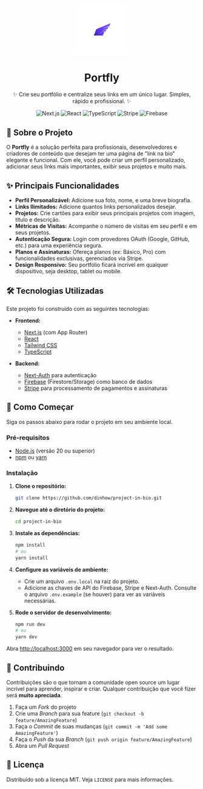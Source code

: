 <p align="center">
  <img src="public/only_logo.png" alt="Portfly Logo" width="150">
</p>

<h1 align="center">
  Portfly
</h1>

<p align="center">
  ✨ Crie seu portfólio e centralize seus links em um único lugar. Simples, rápido e profissional. ✨
</p>

<p align="center">
  <img src="https://img.shields.io/badge/Next.js-15.0.2-black?style=for-the-badge&logo=next.js" alt="Next.js">
  <img src="https://img.shields.io/badge/React-19.0.0-blue?style=for-the-badge&logo=react" alt="React">
  <img src="https://img.shields.io/badge/TypeScript-5-blue?style=for-the-badge&logo=typescript" alt="TypeScript">
  <img src="https://img.shields.io/badge/Stripe-blueviolet?style=for-the-badge&logo=stripe" alt="Stripe">
  <img src="https://img.shields.io/badge/Firebase-ffca28?style=for-the-badge&logo=firebase" alt="Firebase">
</p>

## 🚀 Sobre o Projeto

O **Portfly** é a solução perfeita para profissionais, desenvolvedores e criadores de conteúdo que desejam ter uma página de "link na bio" elegante e funcional. Com ele, você pode criar um perfil personalizado, adicionar seus links mais importantes, exibir seus projetos e muito mais.

## ✨ Principais Funcionalidades

- **Perfil Personalizável:** Adicione sua foto, nome, e uma breve biografia.
- **Links Ilimitados:** Adicione quantos links personalizados desejar.
- **Projetos:** Crie cartões para exibir seus principais projetos com imagem, título e descrição.
- **Métricas de Visitas:** Acompanhe o número de visitas em seu perfil e em seus projetos.
- **Autenticação Segura:** Login com provedores OAuth (Google, GitHub, etc.) para uma experiência segura.
- **Planos e Assinaturas:** Ofereça planos (ex: Básico, Pro) com funcionalidades exclusivas, gerenciados via Stripe.
- **Design Responsivo:** Seu portfólio ficará incrível em qualquer dispositivo, seja desktop, tablet ou mobile.

## 🛠️ Tecnologias Utilizadas

Este projeto foi construído com as seguintes tecnologias:

- **Frontend:**
  - [Next.js](https://nextjs.org/) (com App Router)
  - [React](https://react.dev/)
  - [Tailwind CSS](https://tailwindcss.com/)
  - [TypeScript](https://www.typescriptlang.org/)

- **Backend:**
  - [Next-Auth](https://next-auth.js.org/) para autenticação
  - [Firebase](https://firebase.google.com/) (Firestore/Storage) como banco de dados
  - [Stripe](https://stripe.com/) para processamento de pagamentos e assinaturas

## 🏁 Como Começar

Siga os passos abaixo para rodar o projeto em seu ambiente local.

### Pré-requisitos

- [Node.js](https://nodejs.org/en/) (versão 20 ou superior)
- [npm](https://www.npmjs.com/) ou [yarn](https://yarnpkg.com/)

### Instalação

1. **Clone o repositório:**

   ```bash
   git clone https://github.com/dinhow/project-in-bio.git
   ```

2. **Navegue até o diretório do projeto:**

   ```bash
   cd project-in-bio
   ```

3. **Instale as dependências:**

   ```bash
   npm install
   # ou
   yarn install
   ```

4. **Configure as variáveis de ambiente:**
   - Crie um arquivo `.env.local` na raiz do projeto.
   - Adicione as chaves de API do Firebase, Stripe e Next-Auth. Consulte o arquivo `.env.example` (se houver) para ver as variáveis necessárias.

5. **Rode o servidor de desenvolvimento:**
   ```bash
   npm run dev
   # ou
   yarn dev
   ```

Abra [http://localhost:3000](http://localhost:3000) em seu navegador para ver o resultado.

## 🤝 Contribuindo

Contribuições são o que tornam a comunidade open source um lugar incrível para aprender, inspirar e criar. Qualquer contribuição que você fizer será **muito apreciada**.

1. Faça um _Fork_ do projeto
2. Crie uma _Branch_ para sua feature (`git checkout -b feature/AmazingFeature`)
3. Faça o _Commit_ de suas mudanças (`git commit -m 'Add some AmazingFeature'`)
4. Faça o _Push_ da sua _Branch_ (`git push origin feature/AmazingFeature`)
5. Abra um _Pull Request_

## 📄 Licença

Distribuído sob a licença MIT. Veja `LICENSE` para mais informações.
